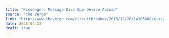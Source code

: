```yaml
---
title: "Kissenger: Message Kiss App Device Abroad"
source: "The Verge"
link: "http://www.theverge.com/circuitbreaker/2016/12/28/14105688/kissenger-message-kiss-app-device-abroad"
date: 2025-04-23
draft: true
---
```


